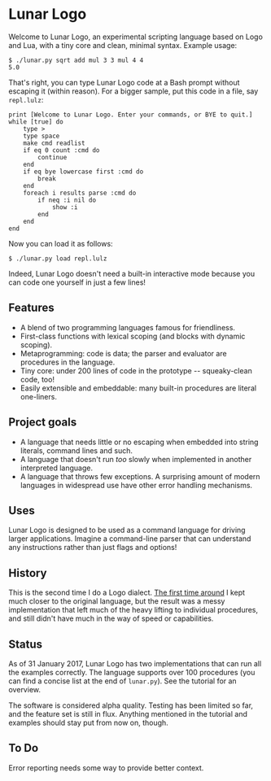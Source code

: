 Lunar Logo
==========


Welcome to Lunar Logo, an experimental scripting language based on Logo and Lua, with a tiny core and clean, minimal syntax. Example usage:

	$ ./lunar.py sqrt add mul 3 3 mul 4 4
	5.0

That's right, you can type Lunar Logo code at a Bash prompt without escaping it (within reason). For a bigger sample, put this code in a file, say `repl.lulz`:

	print [Welcome to Lunar Logo. Enter your commands, or BYE to quit.]
	while [true] do
		type >
		type space
		make cmd readlist
		if eq 0 count :cmd do
			continue
		end
		if eq bye lowercase first :cmd do
			break
		end
		foreach i results parse :cmd do
			if neq :i nil do
				show :i
			end
		end
	end

Now you can load it as follows:

	$ ./lunar.py load repl.lulz

Indeed, Lunar Logo doesn't need a built-in interactive mode because you can code one yourself in just a few lines!

Features
--------

- A blend of two programming languages famous for friendliness.
- First-class functions with lexical scoping (and blocks with dynamic scoping).
- Metaprogramming: code is data; the parser and evaluator are procedures in the language.
- Tiny core: under 200 lines of code in the prototype -- squeaky-clean code, too!
- Easily extensible and embeddable: many built-in procedures are literal one-liners.

Project goals
-------------

- A language that needs little or no escaping when embedded into string literals, command lines and such.
- A language that doesn't run *too* slowly when implemented in another interpreted language.
- A language that throws few exceptions. A surprising amount of modern languages in widespread use have other error handling mechanisms.

Uses
----

Lunar Logo is designed to be used as a command language for driving larger applications. Imagine a command-line parser that can understand any instructions rather than just flags and options!

History
-------

This is the second time I do a Logo dialect. [The first time around][ll] I kept much closer to the original language, but the result was a messy implementation that left much of the heavy lifting to individual procedures, and still didn't have much in the way of speed or capabilities.

[ll]: http://felixplesoianu.github.io/little-logo/

Status
------

As of 31 January 2017, Lunar Logo has two implementations that can run all the examples correctly. The language supports over 100 procedures (you can find a concise list at the end of `lunar.py`). See the tutorial for an overview.

The software is considered alpha quality. Testing has been limited so far, and the feature set is still in flux. Anything mentioned in the tutorial and examples should stay put from now on, though.

To Do
-----

Error reporting needs some way to provide better context.
